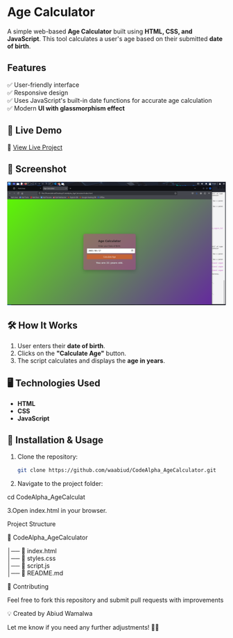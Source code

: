 # Age Calculator

A simple web-based **Age Calculator** built using **HTML, CSS, and JavaScript**. This tool calculates a user's age based on their submitted **date of birth**.

## Features

✅ User-friendly interface  
✅ Responsive design  
✅ Uses JavaScript's built-in date functions for accurate age calculation  
✅ Modern **UI with glassmorphism effect**  

## 🔗 Live Demo

🚀 [View Live Project](https://waabiud.github.io/CodeAlpha_AgeCalculator)  

## 📸 Screenshot

![Age Calculator Screenshot](CodeAlphaCalculator.jpeg)

## 🛠 How It Works

1. User enters their **date of birth**.
2. Clicks on the **"Calculate Age"** button.
3. The script calculates and displays the **age in years**.

## 🖥️ Technologies Used

- **HTML** 
- **CSS**   
- **JavaScript**  

## 🚀 Installation & Usage

1. Clone the repository:
   ```bash
   git clone https://github.com/waabiud/CodeAlpha_AgeCalculator.git
2. Navigate to the project folder:

cd CodeAlpha_AgeCalculat

3.Open index.html in your browser.

Project Structure

📂 CodeAlpha_AgeCalculator


│── 📜 index.html <br>
│── 📜 styles.css <br> 
│── 📜 script.js <br>
│── 📜 README.md

🤝 Contributing

Feel free to fork this repository and submit pull requests with improvements

💡 Created by Abiud Wamalwa


Let me know if you need any further adjustments! 🚀🔥

